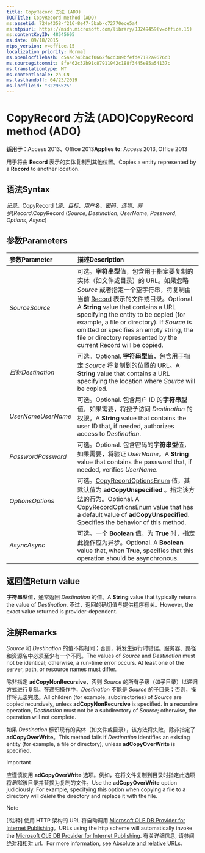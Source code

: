 ```yaml
---
title: CopyRecord 方法 (ADO)
TOCTitle: CopyRecord method (ADO)
ms:assetid: 724e4358-f216-8e47-5bab-c72770ece5a4
ms:mtpsurl: https://msdn.microsoft.com/library/JJ249459(v=office.15)
ms:contentKeyID: 48545605
ms.date: 09/18/2015
mtps_version: v=office.15
localization_priority: Normal
ms.openlocfilehash: c5aac745bacf0662f6cd389bfefde7182a9676d3
ms.sourcegitcommit: 8fe462c32b91c87911942c188f3445e85a54137c
ms.translationtype: MT
ms.contentlocale: zh-CN
ms.lasthandoff: 04/23/2019
ms.locfileid: "32295525"
---
```

# <a name="copyrecord-method-ado"></a><span data-ttu-id="c5801-102">CopyRecord 方法 (ADO)</span><span class="sxs-lookup"><span data-stu-id="c5801-102">CopyRecord method (ADO)</span></span>

<span data-ttu-id="c5801-103">**适用于**：Access 2013、Office 2013</span><span class="sxs-lookup"><span data-stu-id="c5801-103">**Applies to**: Access 2013, Office 2013</span></span>

<span data-ttu-id="c5801-104">用于将由 **Record** 表示的实体复制到其他位置。</span><span class="sxs-lookup"><span data-stu-id="c5801-104">Copies a entity represented by a **Record** to another location.</span></span>

## <a name="syntax"></a><span data-ttu-id="c5801-105">语法</span><span class="sxs-lookup"><span data-stu-id="c5801-105">Syntax</span></span>

<span data-ttu-id="c5801-106">*记录*。CopyRecord (*源*、*目标*、*用户名*、*密码*、*选项*、*异步*)</span><span class="sxs-lookup"><span data-stu-id="c5801-106">*Record*.CopyRecord (*Source*, *Destination*, *UserName*, *Password*, *Options*, *Async*)</span></span>

## <a name="parameters"></a><span data-ttu-id="c5801-107">参数</span><span class="sxs-lookup"><span data-stu-id="c5801-107">Parameters</span></span>

|<span data-ttu-id="c5801-108">参数</span><span class="sxs-lookup"><span data-stu-id="c5801-108">Parameter</span></span>|<span data-ttu-id="c5801-109">描述</span><span class="sxs-lookup"><span data-stu-id="c5801-109">Description</span></span>|
|:--------|:----------|
|<span data-ttu-id="c5801-110">*Source*</span><span class="sxs-lookup"><span data-stu-id="c5801-110">*Source*</span></span> |<span data-ttu-id="c5801-p101">可选。**字符串型**值，包含用于指定要复制的实体（如文件或目录）的 URL。如果忽略 *Source* 或者指定一个空字符串，将复制由当前 [Record](record-object-ado.md) 表示的文件或目录。</span><span class="sxs-lookup"><span data-stu-id="c5801-p101">Optional. A **String** value that contains a URL specifying the entity to be copied (for example, a file or directory). If *Source* is omitted or specifies an empty string, the file or directory represented by the current [Record](record-object-ado.md) will be copied.</span></span>|
|<span data-ttu-id="c5801-114">*目标*</span><span class="sxs-lookup"><span data-stu-id="c5801-114">*Destination*</span></span> |<span data-ttu-id="c5801-115">可选。</span><span class="sxs-lookup"><span data-stu-id="c5801-115">Optional.</span></span> <span data-ttu-id="c5801-116">**字符串型**值，包含用于指定 *Source* 将复制到的位置的 URL。</span><span class="sxs-lookup"><span data-stu-id="c5801-116">A **String** value that contains a URL specifying the location where *Source* will be copied.</span></span>|
|<span data-ttu-id="c5801-117">*UserName*</span><span class="sxs-lookup"><span data-stu-id="c5801-117">*UserName*</span></span> |<span data-ttu-id="c5801-118">可选。</span><span class="sxs-lookup"><span data-stu-id="c5801-118">Optional.</span></span> <span data-ttu-id="c5801-119">包含用户 ID 的**字符串型**值，如果需要，将授予访问 *Destination* 的权限。</span><span class="sxs-lookup"><span data-stu-id="c5801-119">A **String** value that contains the user ID that, if needed, authorizes access to *Destination*.</span></span>|
|<span data-ttu-id="c5801-120">*Password*</span><span class="sxs-lookup"><span data-stu-id="c5801-120">*Password*</span></span> |<span data-ttu-id="c5801-121">可选。</span><span class="sxs-lookup"><span data-stu-id="c5801-121">Optional.</span></span> <span data-ttu-id="c5801-122">包含密码的**字符串型**值，如果需要，将验证 *UserName*。</span><span class="sxs-lookup"><span data-stu-id="c5801-122">A **String** value that contains the password that, if needed, verifies *UserName*.</span></span>|
|<span data-ttu-id="c5801-123">*Options*</span><span class="sxs-lookup"><span data-stu-id="c5801-123">*Options*</span></span> |<span data-ttu-id="c5801-p105">可选。[CopyRecordOptionsEnum](copyrecordoptionsenum.md) 值，其默认值为 **adCopyUnspecified** 。指定该方法的行为。</span><span class="sxs-lookup"><span data-stu-id="c5801-p105">Optional. A [CopyRecordOptionsEnum](copyrecordoptionsenum.md) value that has a default value of **adCopyUnspecified**. Specifies the behavior of this method.</span></span>|
|<span data-ttu-id="c5801-127">*Async*</span><span class="sxs-lookup"><span data-stu-id="c5801-127">*Async*</span></span> |<span data-ttu-id="c5801-p106">可选。一个 **Boolean** 值，为 **True** 时，指定此操作应为异步。</span><span class="sxs-lookup"><span data-stu-id="c5801-p106">Optional. A **Boolean** value that, when **True**, specifies that this operation should be asynchronous.</span></span>|

## <a name="return-value"></a><span data-ttu-id="c5801-130">返回值</span><span class="sxs-lookup"><span data-stu-id="c5801-130">Return value</span></span>

<span data-ttu-id="c5801-131">**字符串型**值，通常返回 *Destination* 的值。</span><span class="sxs-lookup"><span data-stu-id="c5801-131">A **String** value that typically returns the value of *Destination*.</span></span> <span data-ttu-id="c5801-132">不过，返回的确切值与提供程序有关。</span><span class="sxs-lookup"><span data-stu-id="c5801-132">However, the exact value returned is provider-dependent.</span></span>

## <a name="remarks"></a><span data-ttu-id="c5801-133">注解</span><span class="sxs-lookup"><span data-stu-id="c5801-133">Remarks</span></span>

<span data-ttu-id="c5801-p108">*Source* 和 *Destination* 的值不能相同；否则，将发生运行时错误。服务器、路径和资源名中必须至少有一个不同。</span><span class="sxs-lookup"><span data-stu-id="c5801-p108">The values of *Source* and *Destination* must not be identical; otherwise, a run-time error occurs. At least one of the server, path, or resource names must differ.</span></span>

<span data-ttu-id="c5801-p109">除非指定 **adCopyNonRecursive**，否则 *Source* 的所有子级（如子目录）以递归方式进行复制。在递归操作中，*Destination* 不能是 *Source* 的子目录；否则，操作将无法完成。</span><span class="sxs-lookup"><span data-stu-id="c5801-p109">All children (for example, subdirectories) of *Source* are copied recursively, unless **adCopyNonRecursive** is specified. In a recursive operation, *Destination* must not be a subdirectory of *Source*; otherwise, the operation will not complete.</span></span>

<span data-ttu-id="c5801-138">如果 *Destination* 标识现有的实体（如文件或目录），该方法将失败，除非指定了 **adCopyOverWrite**。</span><span class="sxs-lookup"><span data-stu-id="c5801-138">This method fails if *Destination* identifies an existing entity (for example, a file or directory), unless **adCopyOverWrite** is specified.</span></span>

> [!IMPORTANT]
> <span data-ttu-id="c5801-p110">应谨慎使用 **adCopyOverWrite** 选项。例如，在将文件复制到目录时指定此选项将*删除*该目录并替换为复制的文件。</span><span class="sxs-lookup"><span data-stu-id="c5801-p110">Use the **adCopyOverWrite** option judiciously. For example, specifying this option when copying a file to a directory will *delete* the directory and replace it with the file.</span></span>


> [!NOTE]
> <span data-ttu-id="c5801-141">[!注释] 使用 HTTP 架构的 URL 将自动调用 [Microsoft OLE DB Provider for Internet Publishing](microsoft-ole-db-provider-for-internet-publishing.md)。</span><span class="sxs-lookup"><span data-stu-id="c5801-141">URLs using the http scheme will automatically invoke the [Microsoft OLE DB Provider for Internet Publishing](microsoft-ole-db-provider-for-internet-publishing.md).</span></span> <span data-ttu-id="c5801-142">有关详细信息, 请参阅[绝对和相对 url](absolute-and-relative-urls.md)。</span><span class="sxs-lookup"><span data-stu-id="c5801-142">For more information, see [Absolute and relative URLs](absolute-and-relative-urls.md).</span></span>


